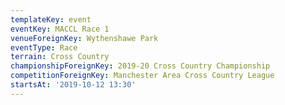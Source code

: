 ```yaml
---
templateKey: event
eventKey: MACCL Race 1
venueForeignKey: Wythenshawe Park
eventType: Race
terrain: Cross Country
championshipForeignKey: 2019-20 Cross Country Championship
competitionForeignKey: Manchester Area Cross Country League
startsAt: '2019-10-12 13:30'
---
```

